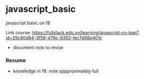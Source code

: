 # javascript_basic

javascript basic on f8

Link course: https://fullstack.edu.vn/learning/javascript-co-ban?id=29c80d84-3f58-479c-9392-fec7d68e401c

- document note to revise

### Resume

- knowledge in f8: note appproximately full
